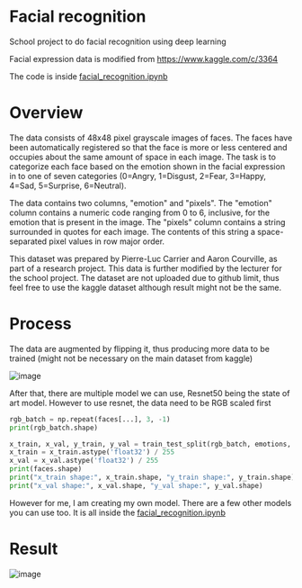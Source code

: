 # Facial recognition
School project to do facial recognition using deep learning

Facial expression data is modified from https://www.kaggle.com/c/3364

The code is inside [facial_recognition.ipynb](https://github.com/andricoc/facial-recognition/blob/13d72c784ecb8812809ea8b19888eb1def6dbf9f/facial_recognition.ipynb)

# Overview
The data consists of 48x48 pixel grayscale images of faces. The faces have been automatically registered so that the face is more or less centered and occupies about the same amount of space in each image. The task is to categorize each face based on the emotion shown in the facial expression in to one of seven categories (0=Angry, 1=Disgust, 2=Fear, 3=Happy, 4=Sad, 5=Surprise, 6=Neutral).

The data contains two columns, "emotion" and "pixels". The "emotion" column contains a numeric code ranging from 0 to 6, inclusive, for the emotion that is present in the image. The "pixels" column contains a string surrounded in quotes for each image. The contents of this string a space-separated pixel values in row major order.

This dataset was prepared by Pierre-Luc Carrier and Aaron Courville, as part of a research project. This data is further modified by the lecturer for the school project.
The dataset are not uploaded due to github limit, thus feel free to use the kaggle dataset although result might not be the same.

# Process
The data are augmented by flipping it, thus producing more data to be trained (might not be necessary on the main dataset from kaggle)

![image](https://user-images.githubusercontent.com/63791918/228765900-dbfdf958-5af0-4c0a-aa11-e0c3108e41aa.png)

After that, there are multiple model we can use, Resnet50 being the state of art model. However to use resnet, the data need to be RGB scaled first

```python
rgb_batch = np.repeat(faces[...], 3, -1)    
print(rgb_batch.shape)

x_train, x_val, y_train, y_val = train_test_split(rgb_batch, emotions, test_size=0.2, random_state=2020)
x_train = x_train.astype('float32') / 255
x_val = x_val.astype('float32') / 255
print(faces.shape)
print("x_train shape:", x_train.shape, "y_train shape:", y_train.shape)
print("x_val shape:", x_val.shape, "y_val shape:", y_val.shape)
```

However for me, I am creating my own model.
There are a few other models you can use too. 
It is all inside the [facial_recognition.ipynb](https://github.com/andricoc/facial-recognition/blob/13d72c784ecb8812809ea8b19888eb1def6dbf9f/facial_recognition.ipynb)

# Result
![image](https://user-images.githubusercontent.com/63791918/228769085-20d0e2ff-714b-46ed-9ec6-dc523f936b91.png)

